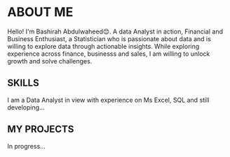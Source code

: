 # ABOUT ME
Hello! I'm Bashirah Abdulwaheed😊. A data Analyst in action, Financial and Business Enthusiast, a Statistician who is passionate about data and is willing to explore data through actionable insights. While exploring experience across finance, businesss and sales, I am willing to unlock growth and solve challenges. 


## SKILLS
I am a Data Analyst in view with experience on Ms Excel, SQL and still developing...

## MY PROJECTS
In progress...


